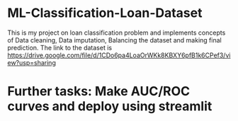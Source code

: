 # ML-Classification-Loan-Dataset
This is my project on loan classification problem and implements concepts of Data cleaning, Data imputation, Balancing the dataset and making final prediction.
The link to the dataset is https://drive.google.com/file/d/1CDo6pa4LoaOrWKk8KBXY6pfB1k6CPef3/view?usp=sharing

# Further tasks: Make AUC/ROC curves and deploy using streamlit
